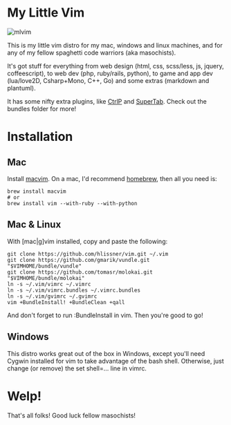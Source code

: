 
# My Little Vim

![mlvim](http://i.imgur.com/50dYqoM.png)

This is my little vim distro for my mac, windows and linux machines, and for any
of my fellow spaghetti code warriors (aka masochists). 

It's got stuff for everything from web design (html, css, scss/less, js,
jquery, coffeescript), to web dev (php, ruby/rails, python), to game and app
dev (lua/love2D, Csharp+Mono, C++, Go) and some extras (markdown and plantuml).

It has some nifty extra plugins, like
[CtrlP](https://github.com/kien/ctrlp.vim) and
[SuperTab](https://github.com/ervandew/supertab). Check out the bundles folder
for more!

# Installation
## Mac
Install [macvim](https://code.google.com/p/macvim/). On a mac, I'd recommend
[homebrew](http://mxcl.github.com/homebrew/), then all you need is:

    brew install macvim
    # or
    brew install vim --with-ruby --with-python

## Mac & Linux

With [mac|g]vim installed, copy and paste the following:

    git clone https://github.com/hlissner/vim.git ~/.vim
    git clone https://github.com/gmarik/vundle.git "$VIMHOME/bundle/vundle"
    git clone https://github.com/tomasr/molokai.git "$VIMHOME/bundle/molokai"
    ln -s ~/.vim/vimrc ~/.vimrc
    ln -s ~/.vim/vimrc.bundles ~/.vimrc.bundles
    ln -s ~/.vim/gvimrc ~/.gvimrc
    vim +BundleInstall! +BundleClean +qall

And don't forget to run :BundleInstall in vim. Then you're good to go!

## Windows

This distro works great out of the box in Windows, except you'll need Cygwin
installed for vim to take advantage of the bash shell. Otherwise, just change
(or remove) the set shell=... line in vimrc.

# Welp!

That's all folks! Good luck fellow masochists!
